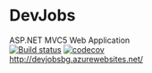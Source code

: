 # DevJobs
ASP.NET MVC5 Web Application
<br />
[![Build status](https://ci.appveyor.com/api/projects/status/foy24k0baojkljg7?svg=true)](https://ci.appveyor.com/project/darindragomirow/devjobs)
[![codecov](https://codecov.io/gh/darindragomirow/DevJobs/branch/master/graph/badge.svg)](https://codecov.io/gh/darindragomirow/DevJobs)
<br />
http://devjobsbg.azurewebsites.net/
